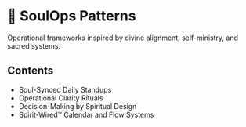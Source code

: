 # 🌌 SoulOps Patterns

Operational frameworks inspired by divine alignment, self-ministry, and sacred systems.

## Contents
- Soul-Synced Daily Standups
- Operational Clarity Rituals
- Decision-Making by Spiritual Design
- Spirit-Wired™ Calendar and Flow Systems
